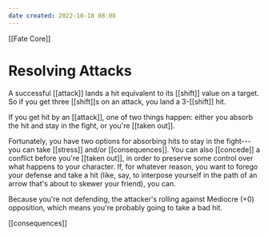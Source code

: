 ```yaml
---
date created: 2022-10-18 08:08
---
```


[[Fate Core]]

# Resolving Attacks

A successful [[attack]] lands a hit equivalent to its [[shift]] value on a target. So if you get three [[shift]]s on an attack, you land a 3-[[shift]] hit.

If you get hit by an [[attack]], one of two things happen: either you absorb the hit and stay in the fight, or you're [[taken out]].

Fortunately, you have two options for absorbing hits to stay in the fight---you can take [[stress]] and/or [[consequences]]. You can also [[concede]] a conflict before you're [[taken out]], in order to preserve some control over what happens to your character.  If, for whatever reason, you want to forego your defense and take a hit (like, say, to interpose yourself in the path of an arrow that's about to skewer your friend), you can.

Because you're not defending, the attacker's rolling against Mediocre (+0) opposition, which means you're probably going to take a bad hit.



[[consequences]]